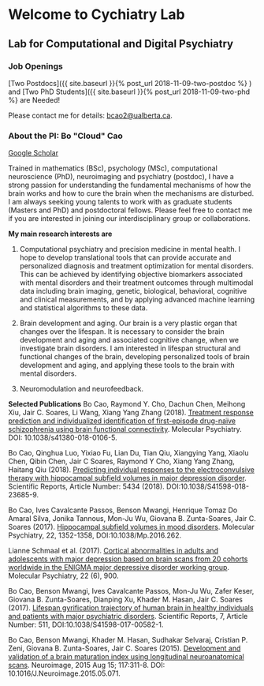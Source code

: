 # Welcome to Cychiatry Lab
## Lab for Computational and Digital Psychiatry


### Job Openings
[Two Postdocs]({{ site.baseurl }}{% post_url 2018-11-09-two-postdoc %}
) and [Two PhD Students]({{ site.baseurl }}{% post_url 2018-11-09-two-phd %} are Needed!

Please contact me for details: bcao2@ualberta.ca.


### About the PI: Bo "Cloud" Cao
[Google Scholar](https://scholar.google.ca/citations?user=GsGWZBgAAAAJ&hl=en)

Trained in mathematics (BSc), psychology (MSc), computational neuroscience (PhD), neuroimaging and psychiatry (postdoc), I have a strong passion for understanding the fundamental mechanisms of how the brain works and how to cure the brain when the mechanisms are disturbed. I am always seeking young talents to work with as graduate students (Masters and PhD) and postdoctoral fellows. Please feel free to contact me if you are interested in joining our interdisciplinary group or collaborations.

**My main research interests are**

1) Computational psychiatry and precision medicine in mental health. I hope to develop translational tools that can provide accurate and personalized diagnosis and treatment optimization for mental disorders. This can be achieved by identifying objective biomarkers associated with mental disorders and their treatment outcomes through multimodal data including brain imaging, genetic, biological, behavioral, cognitive and clinical measurements, and by applying advanced machine learning and statistical algorithms to these data.

2) Brain development and aging. Our brain is a very plastic organ that changes over the lifespan. It is necessary to consider the brain development and aging and associated cognitive change, when we investigate brain disorders. I am interested in lifespan structural and functional changes of the brain, developing personalized tools of brain development and aging, and applying these tools to the brain with mental disorders.

3) Neuromodulation and neurofeedback.



**Selected Publications**
Bo Cao, Raymond Y. Cho, Dachun Chen, Meihong Xiu, Jair C. Soares, Li Wang, Xiang Yang Zhang (2018). [Treatment response prediction and individualized identification of first-episode drug-naïve schizophrenia using brain functional connectivity](https://www.nature.com/articles/s41380-018-0106-5). Molecular Psychiatry. DOI: 10.1038/s41380-018-0106-5.

Bo Cao, Qinghua Luo, Yixiao Fu, Lian Du, Tian Qiu, Xiangying Yang, Xiaolu Chen, Qibin Chen, Jair C Soares, Raymond Y Cho, Xiang Yang Zhang, Haitang Qiu (2018). [Predicting individual responses to the electroconvulsive therapy with hippocampal subfield volumes in major depression disorder](https://www.nature.com/articles/s41598-018-23685-9). Scientific Reports, Article Number: 5434 (2018). DOI:10.1038/S41598-018-23685-9.

Bo Cao, Ives Cavalcante Passos, Benson Mwangi, Henrique Tomaz Do Amaral Silva, Jonika Tannous, Mon-Ju Wu, Giovana B. Zunta-Soares, Jair C. Soares (2017). [Hippocampal subfield volumes in mood disorders](https://www.nature.com/articles/mp2016262). Molecular Psychiatry, 22, 1352-1358, DOI:10.1038/Mp.2016.262.

Lianne Schmaal et al. (2017). [Cortical abnormalities in adults and adolescents with major depression based on brain scans from 20 cohorts worldwide in the ENIGMA major depressive disorder working group](https://www.nature.com/articles/mp201660). Molecular Psychiatry, 22 (6), 900.

Bo Cao, Benson Mwangi, Ives Cavalcante Passos, Mon-Ju Wu, Zafer Keser, Giovana B. Zunta-Soares, Dianping Xu, Khader M. Hasan, Jair C. Soares (2017). [Lifespan gyrification trajectory of human brain in healthy individuals and patients with major psychiatric disorders](https://www.nature.com/articles/s41598-017-00582-1). Scientific Reports, 7, Article Number: 511, DOI:10.1038/S41598-017-00582-1.

Bo Cao, Benson Mwangi, Khader M. Hasan, Sudhakar Selvaraj, Cristian P. Zeni, Giovana B. Zunta-Soares, Jair C. Soares (2015). [Development and validation of a brain maturation index using longitudinal neuroanatomical scans](https://www.sciencedirect.com/science/article/pii/S1053811915004619). Neuroimage, 2015 Aug 15; 117:311-8. DOI: 10.1016/J.Neuroimage.2015.05.071.
